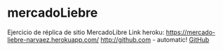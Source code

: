 # mercadoLiebre
Ejercicio de réplica de sitio MercadoLibre
Link heroku: https://mercado-liebre-narvaez.herokuapp.com/
http://github.com - automatic!
[GitHub](http://github.com)
